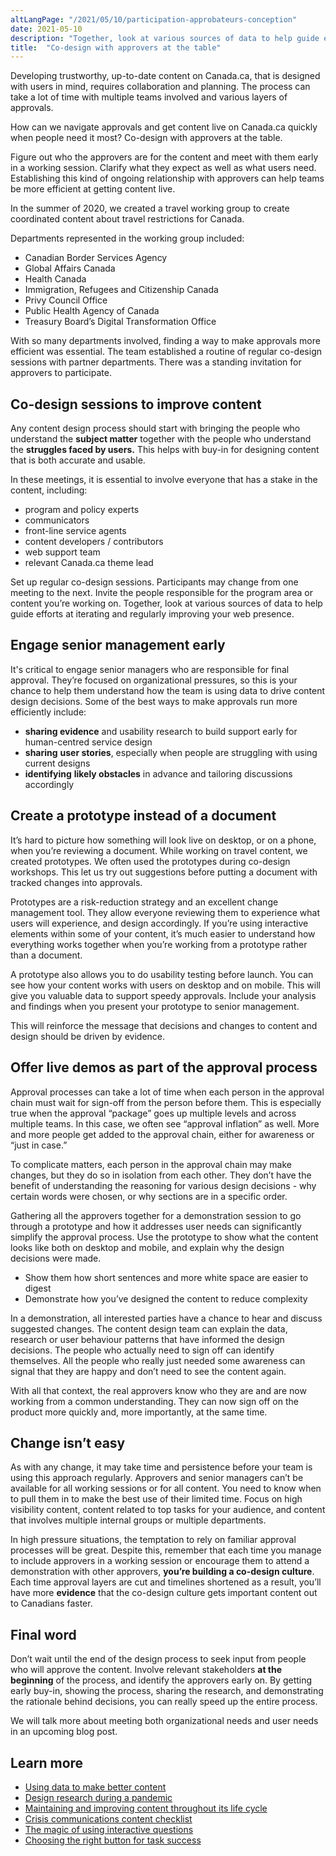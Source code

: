 ```yaml
---
altLangPage: "/2021/05/10/participation-approbateurs-conception"
date: 2021-05-10
description: "Together, look at various sources of data to help guide efforts at iterating and regularly improving your web presence."
title:  "Co-design with approvers at the table"
---
```


Developing trustworthy, up-to-date content on Canada.ca, that is designed with users in mind, requires collaboration and planning. The process can take a lot of time with multiple teams involved and various layers of approvals.

How can we navigate approvals and get content live on Canada.ca quickly when people need it most? Co-design with approvers at the table.


Figure out who the approvers are for the content and meet with them early in a working session. Clarify what they expect as well as what users need. Establishing this kind of ongoing relationship with approvers can help teams be more efficient at getting content live.

In the summer of 2020, we created a travel working group to create coordinated content about travel restrictions for Canada.

Departments represented in the working group included:

- Canadian Border Services Agency
- Global Affairs Canada
- Health Canada
- Immigration, Refugees and Citizenship Canada
- Privy Council Office
- Public Health Agency of Canada
- Treasury Board’s Digital Transformation Office

With so many departments involved, finding a way to make approvals more efficient was essential. The team established a routine of regular co-design sessions with partner departments. There was a standing invitation for approvers to participate.

## Co-design sessions to improve content

Any content design process should start with bringing the people who understand the **subject matter** together with the people who understand the **struggles faced by users.** This helps with buy-in for designing content that is both accurate and usable.

In these meetings, it is essential to involve everyone that has a stake in the content, including:

- program and policy experts
- communicators
- front-line service agents
- content developers / contributors
- web support team
- relevant Canada.ca theme lead

Set up regular co-design sessions. Participants may change from one meeting to the next. Invite the people responsible for the program area or content you’re working on. Together, look at various sources of data to help guide efforts at iterating and regularly improving your web presence.

## Engage senior management early

It's critical to engage senior managers who are responsible for final approval. They’re focused on organizational pressures, so this is your chance to help them understand how the team is using data to drive content design decisions. Some of the best ways to make approvals run more efficiently include:

- **sharing evidence** and usability research to build support early for human-centred service design
- **sharing** **user stories**, especially when people are struggling with using current designs
- **identifying** **likely obstacles** in advance and tailoring discussions accordingly

## Create a prototype instead of a document

It’s hard to picture how something will look live on desktop, or on a phone, when you’re reviewing a document. While working on travel content, we created prototypes. We often used the prototypes during co-design workshops. This let us try out suggestions before putting a document with tracked changes into approvals.

Prototypes are a risk-reduction strategy and an excellent change management tool. They allow everyone reviewing them to experience what users will experience, and design accordingly. If you’re using interactive elements within some of your content, it’s much easier to understand how everything works together when you’re working from a prototype rather than a document.

A prototype also allows you to do usability testing before launch. You can see how your content works with users on desktop and on mobile. This will give you valuable data to support speedy approvals. Include your analysis and findings when you present your prototype to senior management.

This will reinforce the message that decisions and changes to content and design should be driven by evidence.

## Offer live demos as part of the approval process

Approval processes can take a lot of time when each person in the approval chain must wait for sign-off from the person before them. This is especially true when the approval “package” goes up multiple levels and across multiple teams. In this case, we often see “approval inflation” as well. More and more people get added to the approval chain, either for awareness or “just in case.”

To complicate matters, each person in the approval chain may make changes, but they do so in isolation from each other. They don’t have the benefit of understanding the reasoning for various design decisions - why certain words were chosen, or why sections are in a specific order.

Gathering all the approvers together for a demonstration session to go through a prototype and how it addresses user needs can significantly simplify the approval process. Use the prototype to show what the content looks like both on desktop and mobile, and explain why the design decisions were made.

- Show them how short sentences and more white space are easier to digest
- Demonstrate how you’ve designed the content to reduce complexity

In a demonstration, all interested parties have a chance to hear and discuss suggested changes. The content design team can explain the data, research or user behaviour patterns that have informed the design decisions. The people who actually need to sign off can identify themselves. All the people who really just needed some awareness can signal that they are happy and don’t need to see the content again.

With all that context, the real approvers know who they are and are now working from a common understanding. They can now sign off on the product more quickly and, more importantly, at the same time.

## Change isn’t easy

As with any change, it may take time and persistence before your team is using this approach regularly. Approvers and senior managers can’t be available for all working sessions or for all content. You need to know when to pull them in to make the best use of their limited time. Focus on high visibility content, content related to top tasks for your audience, and content that involves multiple internal groups or multiple departments.

In high pressure situations, the temptation to rely on familiar approval processes will be great. Despite this, remember that each time you manage to include approvers in a working session or encourage them to attend a demonstration with other approvers, **you’re building a co-design culture**. Each time approval layers are cut and timelines shortened as a result, you’ll have more **evidence** that the co-design culture gets important content out to Canadians faster.

## Final word

Don’t wait until the end of the design process to seek input from people who will approve the content. Involve relevant stakeholders **at the beginning** of the process, and identify the approvers early on. By getting early buy-in, showing the process, sharing the research, and demonstrating the rationale behind decisions, you can really speed up the entire process.

We will talk more about meeting both organizational needs and user needs in an upcoming blog post.

## Learn more

- [Using data to make better content](https://blog.canada.ca/2021/02/04/data-to-action.html)
- [Design research during a pandemic](https://blog.canada.ca/2020/07/30/design-research-during-pandemic.html)
- [Maintaining and improving content throughout its life cycle](https://blog.canada.ca/2021/03/25/maintaining-web-content.html)
- [Crisis communications content checklist](https://design.canada.ca/crisis/content.html)
- [The magic of using interactive questions](https://blog.canada.ca/2021/04/08/using-interactive-questions.html)
- [Choosing the right button for task success](https://blog.canada.ca/2020/12/17/choosing-buttons.html)

